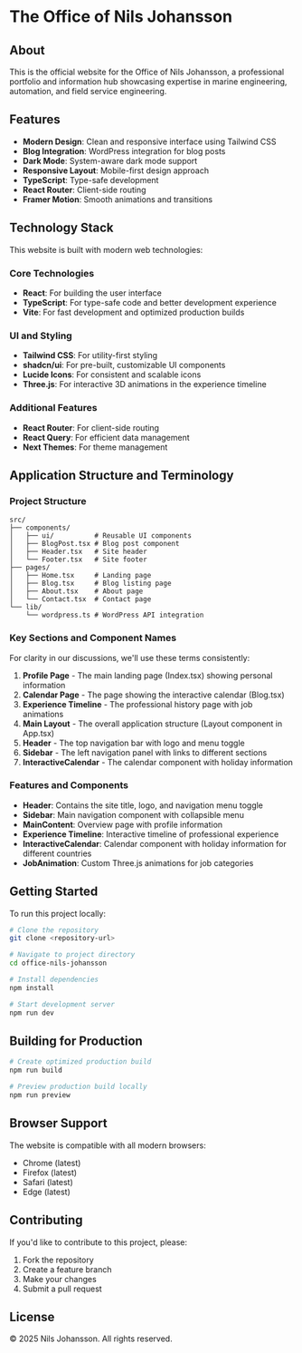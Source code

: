 # The Office of Nils Johansson

## About

This is the official website for the Office of Nils Johansson, a professional portfolio and information hub showcasing expertise in marine engineering, automation, and field service engineering.

## Features

- **Modern Design**: Clean and responsive interface using Tailwind CSS
- **Blog Integration**: WordPress integration for blog posts
- **Dark Mode**: System-aware dark mode support
- **Responsive Layout**: Mobile-first design approach
- **TypeScript**: Type-safe development
- **React Router**: Client-side routing
- **Framer Motion**: Smooth animations and transitions

## Technology Stack

This website is built with modern web technologies:

### Core Technologies

- **React**: For building the user interface
- **TypeScript**: For type-safe code and better development experience
- **Vite**: For fast development and optimized production builds

### UI and Styling

- **Tailwind CSS**: For utility-first styling
- **shadcn/ui**: For pre-built, customizable UI components
- **Lucide Icons**: For consistent and scalable icons
- **Three.js**: For interactive 3D animations in the experience timeline

### Additional Features

- **React Router**: For client-side routing
- **React Query**: For efficient data management
- **Next Themes**: For theme management

## Application Structure and Terminology

### Project Structure

```
src/
├── components/
│   ├── ui/          # Reusable UI components
│   ├── BlogPost.tsx # Blog post component
│   ├── Header.tsx   # Site header
│   └── Footer.tsx   # Site footer
├── pages/
│   ├── Home.tsx     # Landing page
│   ├── Blog.tsx     # Blog listing page
│   ├── About.tsx    # About page
│   └── Contact.tsx  # Contact page
└── lib/
    └── wordpress.ts # WordPress API integration
```

### Key Sections and Component Names

For clarity in our discussions, we'll use these terms consistently:

1. **Profile Page** - The main landing page (Index.tsx) showing personal information
2. **Calendar Page** - The page showing the interactive calendar (Blog.tsx)
3. **Experience Timeline** - The professional history page with job animations
4. **Main Layout** - The overall application structure (Layout component in App.tsx)
5. **Header** - The top navigation bar with logo and menu toggle
6. **Sidebar** - The left navigation panel with links to different sections
7. **InteractiveCalendar** - The calendar component with holiday information

### Features and Components

- **Header**: Contains the site title, logo, and navigation menu toggle
- **Sidebar**: Main navigation component with collapsible menu
- **MainContent**: Overview page with profile information
- **Experience Timeline**: Interactive timeline of professional experience
- **InteractiveCalendar**: Calendar component with holiday information for different countries
- **JobAnimation**: Custom Three.js animations for job categories

## Getting Started

To run this project locally:

```sh
# Clone the repository
git clone <repository-url>

# Navigate to project directory
cd office-nils-johansson

# Install dependencies
npm install

# Start development server
npm run dev
```

## Building for Production

```sh
# Create optimized production build
npm run build

# Preview production build locally
npm run preview
```

## Browser Support

The website is compatible with all modern browsers:

- Chrome (latest)
- Firefox (latest)
- Safari (latest)
- Edge (latest)

## Contributing

If you'd like to contribute to this project, please:

1. Fork the repository
2. Create a feature branch
3. Make your changes
4. Submit a pull request

## License

© 2025 Nils Johansson. All rights reserved.
